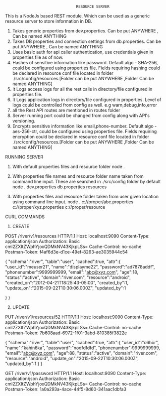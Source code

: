                                     RESOURCE SERVER

This is a NodeJs based REST module. Which can be used as a generic resource server to store information in DB.

1) Takes generic properties from dev.properties. Can be put ANYWHERE , Can be named ANYTHING
2) Takes DB properties and connection settings from db.properties. Can be put ANYWHERE , Can be named ANYTHING
3) Uses basic auth for api caller authentication, use credentials given in properties file as of now.
4) Hashes of sensitive information like password. Default algo - SHA-256, could be configured using properties file.
   Fields requiring hashing could be declared in resource conf file located in folder ./src/config/resources.[Folder can be put ANYWHERE ,Folder Can be named ANYTHING]
5) It Logs access logs for all the rest calls in directory/file configured in properties file.
6) It Logs application logs in directory/file configured in properties. Level of  logs could be controlled from config as well. e.g warn,debug,info,error
7) all the Rest API routes are mentioned in routes folder
8) Server running port could be changed from config along with API's versioning.
9) Encrypts sensitive information like email,phone-number. Default algo - aes-256-ctr, could be configured using properties file.
   Fields requiring encryption could be declared in resource conf file located in folder ./src/config/resources.[Folder can be put ANYWHERE ,Folder Can be named ANYTHING]

RUNNING SERVER

1) With default properties files and resource folder
node .

2) With properties file names and resource folder name taken from command line input. These are searched in ./src/config folder by default
node . dev.properties db.properties resources


3) With properties files and resource folder taken from user given location using command line input.
node . c://proper/abc.properties c://proper/xyz.properties c://proper/resource

CURL COMMANDS

1) CREATE

POST /river/v1/resources HTTP/1.1
Host: localhost:9090
Content-Type: application/json
Authorization: Basic cml2ZXItZWphYjoxQDMkNV43KjkpLSs=
Cache-Control: no-cache
Postman-Token: f4af6d3e-d1ce-49ef-8263-ae3035944c54

{
  "schema":"river",
  "table":"user",
  "cached":true,
  "attr":{
    "user_id":"meuser21",
    "name":"displayme22",
    "password":"ad7878addf",
    "phonenumber":9999999999,
    "email":"abc@xyz.com",
    "age":18,
    "status":"active",
    "domain":"river.com",
    "resource":"android",
    "created_on":"2012-04-21T18:25:43-05:00",
    "created_by":1,
    "update_on":"2015-09-22T10:30:06.000Z",
    "updated_by":1

  }
}

2) UPDATE

PUT /river/v1/resources/52 HTTP/1.1
Host: localhost:9090
Content-Type: application/json
Authorization: Basic cml2ZXItZWphYjoxQDMkNV43KjkpLSs=
Cache-Control: no-cache
Postman-Token: 7b608aad-6972-1f01-3abd-810385f3822e

{
  "schema":"river",
  "table":"user",
  "cached":true,
  "attr":{
    "user_id":"c6hor",
    "name":"kahin6ka",
    "password":"nodfdfdfd",
    "phonenumber":9999999999,
    "email":"abc@xyz.com",
    "age":88,
    "status":"active",
    "domain":"river.com",
    "resource":"android",
    "update_on":"2015-09-22T10:30:06.000Z",
    "updated_by":1
  }
}

GET /river/v1/password HTTP/1.1
Host: localhost:9090
Content-Type: application/json
Authorization: Basic cml2ZXItZWphYjoxQDMkNV43KjkpLSs=
Cache-Control: no-cache
Postman-Token: 1a0a293a-4ace-44f5-8d60-341aac1dbfa3
